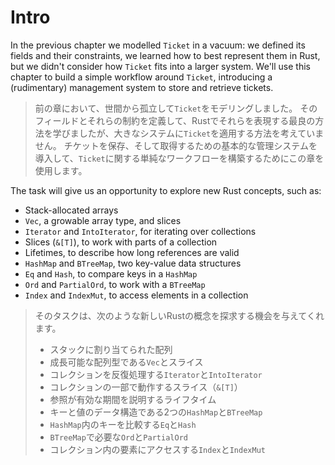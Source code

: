 # Intro

In the previous chapter we modelled `Ticket` in a vacuum: we defined its fields and their constraints, we learned
how to best represent them in Rust, but we didn't consider how `Ticket` fits into a larger system.
We'll use this chapter to build a simple workflow around `Ticket`, introducing a (rudimentary) management system to
store and retrieve tickets.

> 前の章において、世間から孤立して`Ticket`をモデリングしました。
> そのフィールドとそれらの制約を定義して、Rustでそれらを表現する最良の方法を学びましたが、大きなシステムに`Ticket`を適用する方法を考えていません。
> チケットを保存、そして取得するための基本的な管理システムを導入して、`Ticket`に関する単純なワークフローを構築するためにこの章を使用します。

The task will give us an opportunity to explore new Rust concepts, such as:

- Stack-allocated arrays
- `Vec`, a growable array type, and slices
- `Iterator` and `IntoIterator`, for iterating over collections
- Slices (`&[T]`), to work with parts of a collection
- Lifetimes, to describe how long references are valid
- `HashMap` and `BTreeMap`, two key-value data structures
- `Eq` and `Hash`, to compare keys in a `HashMap`
- `Ord` and `PartialOrd`, to work with a `BTreeMap`
- `Index` and `IndexMut`, to access elements in a collection

> そのタスクは、次のような新しいRustの概念を探求する機会を与えてくれます。
>
> - スタックに割り当てられた配列
> - 成長可能な配列型である`Vec`とスライス
> - コレクションを反復処理する`Iterator`と`IntoIterator`
> - コレクションの一部で動作するスライス（`&[T]`）
> - 参照が有効な期間を説明するライフタイム
> - キーと値のデータ構造である2つの`HashMap`と`BTreeMap`
> - `HashMap`内のキーを比較する`Eq`と`Hash`
> - `BTreeMap`で必要な`Ord`と`PartialOrd`
> - コレクション内の要素にアクセスする`Index`と`IndexMut`
